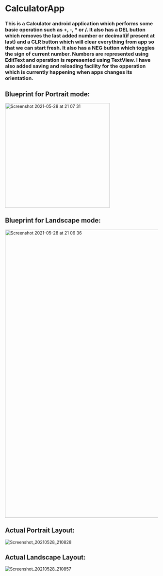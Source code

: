 # CalculatorApp
 
### This is a Calculator android application which performs some basic operation such as +, -, * or /. It also has a DEL button which removes the last added number or decimal(if present at last) and a CLR button which will clear everything from app so that we can start fresh. It also has a NEG button which toggles the sign of current number. Numbers are represented using EditText and operation is represented using TextView. I have also added saving and reloading facility for the  opperation which is currently happening when apps changes its orientation.

## Blueprint for Portrait mode: 
<img width="345" alt="Screenshot 2021-05-28 at 21 07 31" src="https://user-images.githubusercontent.com/55681638/120009281-6bb94d00-bff9-11eb-8da9-0265fb16117b.png">

## Blueprint for Landscape mode:
<img width="949" alt="Screenshot 2021-05-28 at 21 06 36" src="https://user-images.githubusercontent.com/55681638/120009335-796ed280-bff9-11eb-96e9-2abeef51c055.png">

## Actual Portrait Layout:
![Screenshot_20210528_210828](https://user-images.githubusercontent.com/55681638/120009395-8986b200-bff9-11eb-9872-b2291c93e29e.jpg)

## Actual Landscape Layout:
![Screenshot_20210528_210857](https://user-images.githubusercontent.com/55681638/120009432-93101a00-bff9-11eb-881a-f9ef2ae251cd.jpg)

